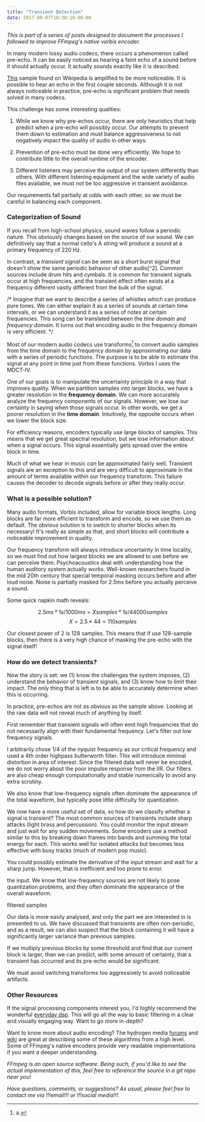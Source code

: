 ```yaml
---
title: "Transient Detection"
date: 2017-08-07T18:38:10-06:00
---
```

<!--more-->

*This is part of a series of posts designed to document the processes I followed
to improve FFmpeg's native vorbis encoder.*

In many modern lossy audio codecs, there occurs a phenomenon called pre-echo. It
can be easily noticed as hearing a faint echo of a sound before it should
actually occur. It actually sounds exactly like it is described.

[This](https://en.wikipedia.org/wiki/File:Genesis-Duke-LPpreecho.ogg) sample
found on Wikipedia is amplified to be more noticeable. It is possible to hear
an echo in the first couple seconds. Although it is not always noticeable in
practice, pre-echo is significant problem that needs solved in many codecs.

This challenge has some interesting qualities:

1. While we know why pre-echos occur, there are only heuristics that help
   predict when a pre-echo will possibly occur. Our attempts to prevent them
   down to estimation and must balance aggressiveness to not negatively impact
   the quality of audio in other ways.

2. Prevention of pre-echo must be done very efficiently. We hope to contribute
   little to the overall runtime of the encoder.

3. Different listeners may perceive the output of our system differently than
   others. With different listening equipment and the wide variety of audio
   files available, we must not be too aggressive in transient avoidance.

Our requirements fall partially at odds with each other, so we must be careful
in balancing each component.

### Categorization of Sound

If you recall from high-school physics, sound waves follow a periodic nature.
This obviously changes based on the source of our sound. We can definitively say
that a normal cello's A string will produce a sound at a primary frequency of
220 Hz.

In contrast, a *transient signal* can be seen as a short burst signal that
doesn't show the same periodic behavior of other audio[^2]. Common sources
include drum hits and cymbals. It is common for transient signals occur at high
frequencies, and the transient effect often exists at a frequency different
vastly different from the bulk of the signal.

/* Imagine that we want to describe a series of whistles which can produce pure
tones. We can either explain it as a series of sounds at certain time intervals,
or we can understand it as a series of notes at certain frequencies. This song
can be translated between the *time domain* and *frequency domain*. It turns out
that encoding audio in the frequency domain is very efficient. */

Most of our modern audio codecs use transforms[^transforms] to convert audio
samples from the time domain to the frequency domain by approximating our data
with a series of periodic functions. The purpose is to be able to estimate the
signal at any point in time just from these functions. Vorbis I uses the
MDCT-IV.

One of our goals is to manipulate the uncertainty principle in a way that
improves quality. When we partition samples into larger blocks, we have a
greater resolution in the __frequency domain__. We can more accurately analyze
the frequency components of our signals. However, we lose our certainty in
saying when those signals occur. In other words, we get a poorer resolution in
the __time domain__. Intuitively, the opposite occurs when we lower the block
size.

For efficiency reasons, encoders typically use large blocks of samples. This
means that we get great spectral resolution, but we lose information about when
a signal occurs. This signal essentially gets spread over the entire block in
time.

Much of what we hear in music *can* be approximated fairly well.  Transient
signals are an exception to this and are very difficult to approximate in the
amount of terms available within our frequency transform. This failure causes
the decoder to decode signals before or after they really occur.

### What is a possible solution?

Many audio formats, Vorbis included, allow for variable block lengths. Long
blocks are far more efficient to transform and encode, so we use them as
default. The obvious solution is to switch to shorter blocks when its necessary!
It's really as simple as that, and short blocks will contribute a noticeable
improvement in quality.

Our frequency transform will always introduce uncertainty in time locality, so
we must find out how largest blocks we are allowed to use before we can perceive
them. Psychoacoustics deal with understanding how the human auditory system
actually works. Well-known researchers found in the mid 20th century that
special temporal masking occurs before and after loud noise. Noise is partially
masked for 2.5ms before you actually perceive a sound.

Some quick napkin math reveals:

$$2.5ms * 1s / 1000ms = X samples * 1s / 44000 samples$$
$$X = 2.5 * 44 = 110 samples$$

Our closest power of 2 is 128 samples. This means that if use 128-sample blocks,
then there is a very high chance of masking the pre-echo with the signal itself!

### How do we detect transients?

Now the story is set: we (1) know the challenges the system imposes, (2)
understand the behavior of transient signals, and (3) know how to limit their
impact. The only thing that is left is to be able to accurately determine when
this is occurring.

In practice, pre-echos are not as obvious as the sample above. Looking at the
raw data will not reveal much of anything by itself.

First remember that transient signals will often emit high frequencies that do
not necessarily align with their fundamental frequency. Let's filter out low
frequency signals.

I arbitrarily chose 1/4 of the nyquist frequency as our critical frequency and
used a 4th order highpass butterworth filter. This will introduce minimal
distortion in area of interest. Since the filtered data will never be encoded,
we do not worry about the poor impulse response from the IIR. Our filters are
also cheap enough computationally and stable numerically to avoid any extra
scrutiny.

We also know that low-frequency signals often dominate the appearance of the
total waveform, but typically pose little difficulty for quantization.

We now have a more useful set of data, so how do we classify whether a signal is
transient? The most common sources of transients include sharp attacks (light
brass and percussion). You could monitor the input stream and just wait for any
sudden movements. Some encoders use a method similar to this by breaking down
frames into bands and summing the total energy for each. This works well for
isolated attacks but becomes less effective with busy tracks (much of modern pop
music).

You could possibly estimate the derivative of the input
stream and wait for a sharp jump. However, that is inefficient and too prone to
error.

the input.  We know that low-frequency sources are not likely to pose
quantization problems, and they often dominate the appearance of the overall
waveform.

filtered samples

Our data is more easily analysed, and only the part we are interested in is
presented to us. We have discussed that transients are often non-periodic, and
as a result, we can also suspect that the block containing it will have a
significantly larger variance than previous samples.

If we multiply previous blocks by some threshold and find that our current block
is larger, than we can predict, with some amount of certainty, that a transient
has occurred and its pre-echo would be significant.

We must avoid switching transforms too aggressively to avoid noticeable
artifacts.

### Other Resources

If the signal processing components interest you, I'd highly recommend the
wonderful [everyday dsp](). This will go all the way to basic filtering in a
clear and visually engaging way. Want to go more in-depth?

Want to know more about audio encoding? The hydrogen media [forums]() and
[wiki]() are great at describing some of these algorithms from a high level.
Some of FFmpeg's native encoders provide very readable implementations if you
want a deeper understanding.

*FFmpeg is an open source software. Being such, if you'd like to see the actual
implementation of this, feel free to reference the source in a git repo near
you!*

*Have questions, comments, or suggestions? As usual, please feel free to contact
me via !!!email!!! or !!!social media!!!.*

[^preecho]: a.
[^transforms]: a.
